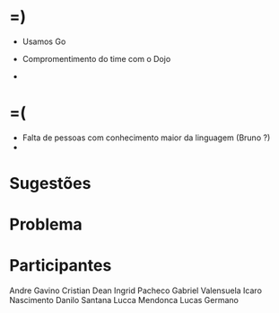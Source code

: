 =)
==

- Usamos Go
- Compromentimento do time com o Dojo

- 

=(
==

- Falta de pessoas com conhecimento maior da linguagem (Bruno ?)
- 

Sugestões
=========

Problema
========

Participantes
=============
Andre Gavino
Cristian Dean
Ingrid Pacheco
Gabriel Valensuela
Icaro Nascimento
Danilo Santana
Lucca Mendonca
Lucas Germano 